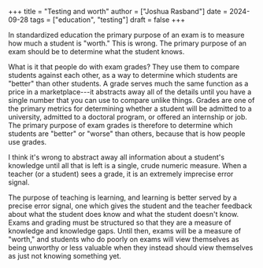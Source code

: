 +++
title = "Testing and worth"
author = ["Joshua Rasband"]
date = 2024-09-28
tags = ["education", "testing"]
draft = false
+++

In standardized education the primary purpose of an exam is to measure how much
a student is "worth." This is wrong. The primary purpose of an exam should be to
determine what the student knows.

What is it that people do with exam grades? They use them to compare students
against each other, as a way to determine which students are "better" than other
students. A grade serves much the same function as a price in a marketplace---it
abstracts away all of the details until you have a single number that you can
use to compare unlike things. Grades are one of the primary metrics for
determining whether a student will be admitted to a university, admitted to a
doctoral program, or offered an internship or job. The primary purpose of exam
grades is therefore to determine which students are "better" or "worse" than
others, because that is how people use grades.

I think it's wrong to abstract away all information about a student's knowledge
until all that is left is a single, crude numeric measure. When a teacher (or a
student) sees a grade, it is an extremely imprecise error signal.

The purpose of teaching is learning, and learning is better served by a precise
error signal, one which gives the student and the teacher feedback about what
the student does know and what the student doesn't know. Exams and grading must
be structured so that they are a measure of knowledge and knowledge gaps. Until
then, exams will be a measure of "worth," and students who do poorly on exams
will view themselves as being unworthy or less valuable when they instead should
view themselves as just not knowing something yet.

